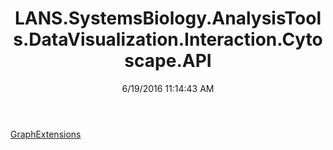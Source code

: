 ﻿---
title: LANS.SystemsBiology.AnalysisTools.DataVisualization.Interaction.Cytoscape.API
date: 6/19/2016 11:14:43 AM
---

[GraphExtensions](T-LANS.SystemsBiology.AnalysisTools.DataVisualization.Interaction.Cytoscape.API.GraphExtensions.html)
